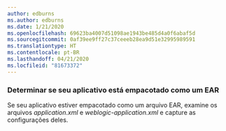 ```yaml
---
author: edburns
ms.author: edburns
ms.date: 1/21/2020
ms.openlocfilehash: 69623ba4007d51098ae1943be485d4a0f6abaf5d
ms.sourcegitcommit: 0af39ee9ff27c37ceeeb28ea9d51e32995989591
ms.translationtype: HT
ms.contentlocale: pt-BR
ms.lasthandoff: 04/21/2020
ms.locfileid: "81673372"
---
```

### <a name="determine-whether-your-application-is-packaged-as-an-ear"></a>Determinar se seu aplicativo está empacotado como um EAR

Se seu aplicativo estiver empacotado como um arquivo EAR, examine os arquivos *application.xml* e *weblogic-application.xml* e capture as configurações deles.
